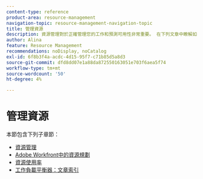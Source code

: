 ```yaml
---
content-type: reference
product-area: resource-management
navigation-topic: resource-management-navigation-topic
title: 管理資源
description: 資源管理對於正確管理您的工作和預測可用性非常重要。 在下列文章中瞭解如何規劃和排程您的資源以進行工作。
author: Alina
feature: Resource Management
recommendations: noDisplay, noCatalog
exl-id: 6f8b3f4a-acdc-4d15-95f7-c71b85d5a8d3
source-git-commit: dfd8dd07e1a88da872550163051e703f6aea5f74
workflow-type: tm+mt
source-wordcount: '50'
ht-degree: 4%

---
```


# 管理資源

本節包含下列子章節：

* [資源管理](../resource-mgmt/resource-mgmt-overview/resource-management-overview.md)
* [Adobe Workfront中的資源規劃](../resource-mgmt/resource-planning/resource-planning-overview.md)
* [資源使用率](../resource-mgmt/resource-utilization/resource-utilization.md)
* [工作負載平衡器：文章索引](../resource-mgmt/workload-balancer/workload-balancer.md)
